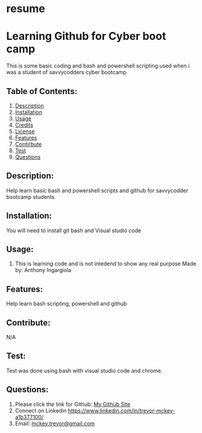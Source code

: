 # resume
# Learning Github for Cyber boot camp
This is some basic coding and bash and powershell scripting used when i was a student of savvycodders cyber bootcamp
## Table of Contents:
  1. [Description](#description)
  2. [Installation](#installation)
  3. [Usage](#usage)
  4. [Credits](#credits)
  5. [License](#license)
  6. [Features](#features)
  7. [Contirbute](#contribute)
  8. [Test](#test)
  9. [Questions](#questions)
## Description:
Help learn basic bash and powershell scripts and github for savvycodder bootcamp students
## Installation:
 You will need to install git bash and Visual studio code
## Usage:
1. This is learning code and is not intedend to show any real purpose
Made by: Anthony Ingargiola
## Features:
Help learn bash scripting, powershell and github
## Contribute:
N/A
## Test:
Test was done using bash with visual studio code and chrome.
## Questions:
1. Please click the link for Github: <a href = "https://github.com/tmckey/resume">My Github Site</a>
2. Connect on Linkedin https://www.linkedin.com/in/trevor-mckey-a1b377100/
3. Email: mckey.trevor@gmail.com
